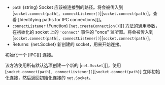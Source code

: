 <!-- YAML
added: v0.1.90
-->

* `path` {string} Socket 应该被连接到的路径。将会被传入到 [`socket.connect(path[, connectListener])`][`socket.connect(path)`]。查看 [Identifying paths for IPC connections][]。
* `connectListener` {Function} [`net.createConnection()`][] 方法的通用参数，在初始化的 socket 上的 `'connect'` 事件的 "once" 监听器。将会被传入到 [`socket.connect(path[, connectListener])`][`socket.connect(path)`]。
* Returns: {net.Socket} 新创建的 socket，用来开始连接。

初始化一个 [IPC][] 连接。

该方法使用所有默认选项创建一个新的 [`net.Socket`][]，使用 [`socket.connect(path[, connectListener])`][`socket.connect(path)`] 立即初始化连接，然后返回初始化连接的 `net.Socket`。
